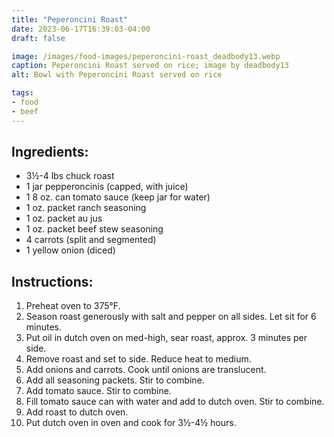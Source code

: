 ```yaml
---
title: "Peperoncini Roast"
date: 2023-06-17T16:39:03-04:00
draft: false

image: /images/food-images/peperoncini-roast_deadbody13.webp
caption: Peperoncini Roast served on rice; image by deadbody13
alt: Bowl with Peperoncini Roast served on rice

tags:
- food
- beef
---
```


## Ingredients:
- 3&frac12;-4 lbs chuck roast
- 1 jar pepperoncinis (capped, with juice)
- 1 8 oz. can tomato sauce (keep jar for water)
- 1 oz. packet ranch seasoning
- 1 oz. packet au jus
- 1 oz. packet beef stew seasoning
- 4 carrots (split and segmented)
- 1 yellow onion (diced)

## Instructions:
1. Preheat oven to 375&deg;F.
1. Season roast generously with salt and pepper on all sides. Let sit for 6 minutes.
1. Put oil in dutch oven on med-high, sear roast, approx. 3 minutes per side.
1. Remove roast and set to side. Reduce heat to medium.
1. Add onions and carrots. Cook until onions are translucent.
1. Add all seasoning packets. Stir to combine.
1. Add tomato sauce. Stir to combine.
1. Fill tomato sauce can with water and add to dutch oven. Stir to combine.
1. Add roast to dutch oven.
1. Put dutch oven in oven and cook for 3&frac12;-4&frac12; hours.
